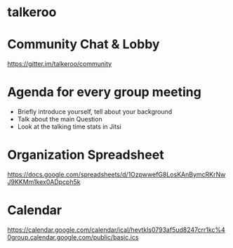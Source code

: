 # talkeroo

# Community Chat & Lobby
https://gitter.im/talkeroo/community

# Agenda for every group meeting
- Briefly introduce yourself, tell about your background
- Talk about the main Question
- Look at the talking time stats in Jitsi

# Organization Spreadsheet
https://docs.google.com/spreadsheets/d/1OzpwwefG8LosKAnBymcRKrNwJ9KKMm1kex0ADpcph5k


# Calendar
https://calendar.google.com/calendar/ical/hevtkls0793af5ud8247crr1kc%40group.calendar.google.com/public/basic.ics
